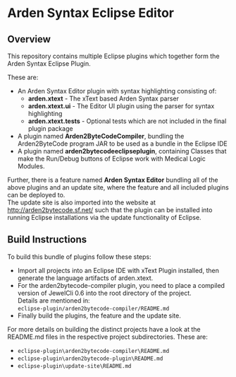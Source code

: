 # Arden Syntax Eclipse Editor

## Overview

This repository contains multiple Eclipse plugins which 
together form the Arden Syntax Eclipse Plugin.

These are:

* An Arden Syntax Editor plugin with syntax highlighting
  consisting of:
    * **arden.xtext** - The xText based Arden Syntax parser
    * **arden.xtext.ui** - The Editor UI plugin using the parser
      for syntax highlighting
    * **arden.xtext.tests** - Optional tests which are not
      included in the final plugin package
* A plugin named **Arden2ByteCodeCompiler**, bundling the 
  Arden2ByteCode program JAR to be used as a bundle in the 
  Eclipse IDE
* A plugin named **arden2bytecodeeclipseplugin**, containing
  Classes that make the Run/Debug buttons of Eclipse work
  with Medical Logic Modules.

Further, there is a feature named **Arden Syntax Editor**
bundling all of the above plugins and an update site, where
the feature and all included plugins can be deployed to.  
The update site is also imported into the website at 
http://arden2bytecode.sf.net/ such that the plugin can be
installed into running Eclipse installations via the
update functionality of Eclipse.

## Build Instructions

To build this bundle of plugins follow these steps:

* Import all projects into an 
  Eclipse IDE with xText Plugin installed, then generate the 
  language artifacts of arden.xtext. 
* For the arden2bytecode-compiler plugin, you need to place a 
  compiled version of JewelCli 0.6 into the root directory of the 
  project.  
  Details are mentioned in:  
  `eclipse-plugin/arden2bytecode-compiler/README.md`
* Finally build the plugins, the feature and the update site.

For more details on building the distinct projects have a look
at the README.md files in the respective project 
subdirectories. These are:

* `eclipse-plugin\arden2bytecode-compiler\README.md`
* `eclipse-plugin\arden2bytecode-plugin\README.md`
* `eclipse-plugin\update-site\README.md`
